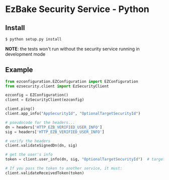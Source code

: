 EzBake Security Service - Python
================================


## Install

```bash
$ python setup.py install
```

__NOTE__: the tests won't run without the security service running in development mode


## Example

```py
from ezconfiguration.EZConfiguration import EZConfiguration
from ezsecurity.client import EzSecurityClient

ezconfig = EZConfiguration()
client = EzSecurityClient(ezconfig)

client.ping()
client.app_info("AppSecurityId", "OptionalTargetSecurityId")

# pseudocode for the headers...
dn = headers['HTTP_EZB_VERIFIED_USER_INFO']
sig = headers['HTTP_EZB_VERIFIED_USER_INFO']

# verify the headers
client.validateSignedDn(dn, sig)

# get the user's info
token = client.user_info(dn, sig, "OptionalTargetSecurityId")  # target security ID might be your application's security ID

# If you pass the token to another service, it must:
client.validateReceivedToken(token)

```
